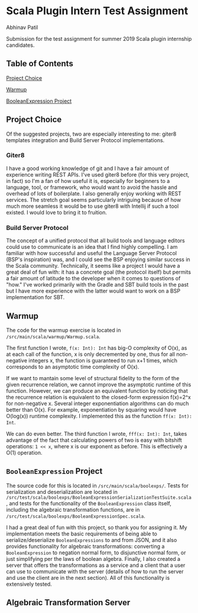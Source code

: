 # Scala Plugin Intern Test Assignment
Abhinav Patil

Submission for the test assignment for summer 2019 Scala plugin internship candidates.

## Table of Contents
[Project Choice](#project-choice)

[Warmup](#warmup)

[BooleanExpression Project](#booleanexpression-project)

## Project Choice

Of the suggested projects, two are especially interesting to me: giter8 templates integration and Build Server Protocol implementations.

### Giter8

I have a good working knowledge of git and I have a fair amount of experience writing REST APIs. I've used giter8 before (for this very project, in fact) so I'm a fan of how useful it is, especially for beginners to a language, tool, or framework, who would want to avoid the hassle and overhead of lots of boilerplate. I also generally enjoy working with REST services. The stretch goal seems particularly intriguing because of how much more seamless it would be to use giter8 with Intellij if such a tool existed. I would love to bring it to fruition.

### Build Server Protocol

The concept of a unified protocol that all build tools and language editors could use to communicate is an idea that I find highly compelling. I am familiar with how successful and useful the Language Server Protocol (BSP's inspiration) was, and I could see the BSP enjoying similar success in the Scala community. Technically, it seems like a project I would have a great deal of fun with: it has a concrete goal (the protocol itself) but permits a fair amount of latitude to the developer when it comes to questions of "how." I've worked primarily with the Gradle and SBT build tools in the past but I have more experience with the latter would want to work on a BSP implementation for SBT.

## Warmup

The code for the warmup exercise is located in `/src/main/scala/warmup/Warmup.scala`.

The first function I wrote, `f(x: Int): Int` has big-O complexity of O(x), as at each call of the function, x is only decremented by one, thus for all non-negative integers x, the function is guaranteed to run x+1 times, which corresponds to an asymptotic time complexity of O(x).

If we want to mantain some level of structural fidelity to the form of the given recurrence relation, we cannot improve the asymptotic runtime of this function. However, we can produce an equivalent function by noticing that the recurrence relation is equivalent to the closed-form expression f(x)=2^x for non-negative x. Several integer exponentiation algorithms can do much better than O(x). For example, exponentiation by squaring would have O(log(x)) runtime complexity. I implemented this as the function `ff(x: Int): Int`.

We can do even better. The third function I wrote, `fff(x: Int): Int`, takes advantage of the fact that calculating powers of two is easy with bitshift operations: `1 << x`, where x is our exponent as before. This is effectively a O(1) operation.

## `BooleanExpression` Project

The source code for this is located in `/src/main/scala/boolexps/`. Tests for serialization and deserialization are located in `/src/test/scala/boolexps/BooleanExpressionSerializationTestSuite.scala`, and tests for the functionality of the `BooleanExpression` class itself, including the algebraic transformation functions, are in `/src/test/scala/boolexps/BooleanExpressionSpec.scala`.

I had a great deal of fun with this project, so thank you for assigning it. My implementation meets the basic requirements of being able to serialize/deserialize `BooleanExpressions` to and from JSON, and it also provides functionality for algebraic transformations: converting a `BooleanExpression` to negation normal form, to disjunctive normal form, or just simplifying per the laws of boolean algebra. Finally, I also created a server that offers the transformations as a service and a client that a user can use to communicate with the server (details of how to run the server and use the client are in the next section). All of this functionality is extensively tested.

## Algebraic Transformation Server

